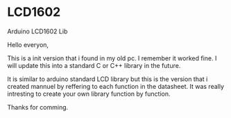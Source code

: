 # LCD1602
Arduino LCD1602 Lib

Hello everyon,

This is a init version that i found in my old pc. I remember it worked fine. I will update this into a standard C or C++ library in the future.

It is similar to arduino standard LCD library but this is the version that i created mannuel by reffering to each function in the datasheet. It was really intresting to create your own library function by function.

Thanks for comming.
